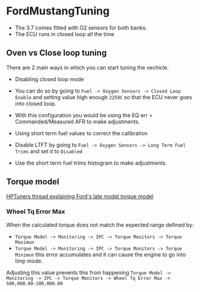 # FordMustangTuning

* The 3.7 comes fitted with O2 sensors for both banks.
* The ECU runs in closed loop all the time

## Oven vs Close loop tuning
There are 2 main ways in which you can start tuning the vechicle.

* Disabling closed loop mode
* You can do so by going to `Fuel -> Oxygen Sensors -> Closed Loop Enable` and setting value high enough `2259C` so that the ECU never goes into closed loop.
* With this configuration you would be using the EQ err = Commanded/Measured AFR to make adjustments.

* Using short term fuel values to correct the calibration
* Disable LTFT by going to `Fuel -> Oxygen Sensors -> Long Term Fuel Trims` and set it to `Disabled`
* Use the short term fuel trims histogram to make adjustments.


## Torque model

[HPTuners thread explaining Ford's late model torque model](https://forum.hptuners.com/showthread.php?69606-Late-model-Ford-s-Torque-Control-ETC-System&highlight=Wheel+Error+Max)

### Wheel Tq Error Max
When the calculated torque does not match the expected range defined by:
- `Torque Model -> Monitoring -> IPC -> Torque Monitors -> Torque Maximun`
- `Torque Model -> Monitoring -> IPC -> Torque Monitors -> Torque Minimun` 
this error accumulates and it can cause the engine to go into limp mode.

Adjusting this value prevents this from happening
`Torque Model -> Monitoring -> IPC -> Torque Monitors -> Wheel Tq Error Max -> 500,000.00-200,000.00`

    
